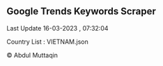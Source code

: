 

## Google Trends Keywords Scraper 
 
Last Update 16-03-2023 , 07:32:04

Country List :
VIETNAM.json



© Abdul Muttaqin 
